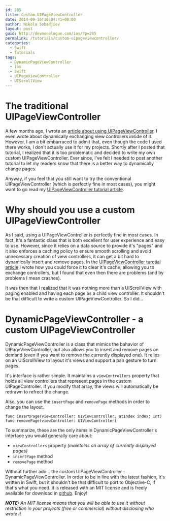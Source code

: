 ```yaml
---
id: 285
title: Custom UIPageViewController
date: 2014-09-16T16:04:41+00:00
author: Nikola Sobadjiev
layout: post
guid: http://devmonologue.com/ios/?p=285
permalink: /tutorials/custom-uipageviewcontroller/
categories:
  - Swift
  - Tutorials
tags:
  - DynamicPageViewController
  - ios
  - Swift
  - UIPageViewController
  - UIScrollView
---
```

# The traditional UIPageViewController

A few months ago, I wrote an [article about using UIPageViewController][UIPageViewController tutorial]. I even wrote about dynamically exchanging view controllers inside of it. However, I am a bit embarraced to admit that, even though the code I used there works, I don't actually use it for my projects. Shortly after I posted that tutorial, I realized that it is too problematic and decided to write my own custom UIPageViewController. Ever since, I've felt I needed to post another tutorial to let my readers know that there is a better way to dynamically change pages.

Anyway, if you feel that you still want to try the conventional UIPageViewController (which is perfectly fine in most cases), you might want to go read my [UIPageViewController tutorial article][UIPageViewController tutorial].

# Why should you use a custom UIPageViewController

As I said, using a UIPageViewController is perfectly fine in most cases. In fact, It's a fantastic class that is both excellent for user experience and easy to use. However, since it relies on a data source to provide it's "pages" and it also enforces a caching policy to ensure smooth scrolling and avoid unnecessary creation of view controllers, it can get a bit hard to dynamically insert and remove pages. In the [UIPageViewController turotial article][UIPageViewController tutorial] I wrote how you could force it to clear it's cache, allowing you to exchange controllers, but I found that even then there are problems (and by problems I mean crashes).

It was then that I realized that it was nothing more than a UIScrollView with paging enabled and having each page as a child view controller. It shouldn't be that difficult to write a custom UIPageViewController. So I did...

# DynamicPageViewController - a custom UIPageViewController

DynamicPageViewController is a class that mimics the bahavior of UIPageViewController, but also allows you to insert and remove pages on demand (even if you want to remove the currently displayed one). It relies on an UIScrollView to layout it's views and support a pan gesture to turn pages.

It's interface is rather simple. It maintains a `viewControllers` property that holds all view controllers that represent pages in the custom UIPageController. If you modify that array, the views will automatically be redrawn to refrect the change.

Also, you can use the `insertPage` and `removePage` methods in order to change the layout.

	func insertPage(viewController: UIViewController, atIndex index: Int)
	func removePage(viewController: UIViewController)

To summarize, these are the only items in DynamicPageViewController's interface you would generally care about:

* `viewControllers` property _(maintains an array of currently displayed pages)_
* `insertPage` method
* `removePage` method

Without further ado... the custom UIPageViewController - DynamicPageViewController. In order to be in line with the latest fashion, it's written in Swift, but it shouldn't be that difficult to port to Objective-C, if that's what you need. it is released with an MIT license and is freely available for download in [github][DynamicPageViewController repo].
Enjoy!

_**NOTE:** An MIT license means that you will be able to use it without restriction in your projects (free or commercial) without disclosing who wrote it_
	

[UIPageViewController tutorial]: http://devmonologue.com/ios/tutorials/uipageviewcontroller-tutorial/
[DynamicPageViewController repo]: https://github.com/nsobadzhiev/DynamicPageViewController